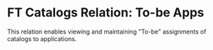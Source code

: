# FT Catalogs Relation: To-be Apps

This relation enables viewing and maintaining "To-be" assignments of catalogs to applications.
